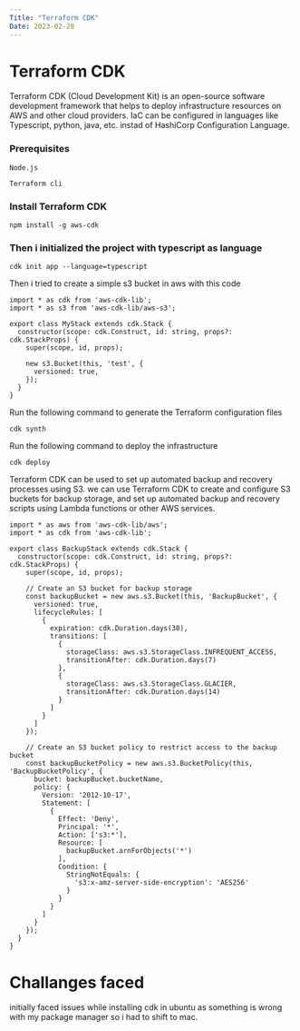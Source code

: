 ```yaml
---
Title: "Terraform CDK"
Date: 2023-02-28
---
```


<h1> Terraform CDK </h1>

Terraform CDK (Cloud Development Kit) is an open-source software development framework that helps to deploy infrastructure resources on AWS and other cloud providers. IaC can be configured in languages like
Typescript, python, java, etc. instad of HashiCorp Configuration Language.

<h3> Prerequisites</h3>

`Node.js`

`Terraform cli`

<h3>Install Terraform CDK </h3>

```
npm install -g aws-cdk
```

<h3> Then i initialized the project with typescript as language</h3>

  ```
  cdk init app --language=typescript
```
Then i tried to create a simple s3 bucket in aws with this code
```
import * as cdk from 'aws-cdk-lib';
import * as s3 from 'aws-cdk-lib/aws-s3';

export class MyStack extends cdk.Stack {
  constructor(scope: cdk.Construct, id: string, props?: cdk.StackProps) {
    super(scope, id, props);

    new s3.Bucket(this, 'test', {
      versioned: true,
    });
  }
}
```

Run the following command to generate the Terraform configuration files

```
cdk synth
```

Run the following command to deploy the infrastructure
```
cdk deploy
```

Terraform CDK can be used to set up automated backup and recovery processes using S3. we can use Terraform CDK to create and configure S3 buckets for backup storage, and set up automated backup and recovery scripts using Lambda functions or other AWS services.

```
import * as aws from 'aws-cdk-lib/aws';
import * as cdk from 'aws-cdk-lib';

export class BackupStack extends cdk.Stack {
  constructor(scope: cdk.Construct, id: string, props?: cdk.StackProps) {
    super(scope, id, props);

    // Create an S3 bucket for backup storage
    const backupBucket = new aws.s3.Bucket(this, 'BackupBucket', {
      versioned: true,
      lifecycleRules: [
        {
          expiration: cdk.Duration.days(30),
          transitions: [
            {
              storageClass: aws.s3.StorageClass.INFREQUENT_ACCESS,
              transitionAfter: cdk.Duration.days(7)
            },
            {
              storageClass: aws.s3.StorageClass.GLACIER,
              transitionAfter: cdk.Duration.days(14)
            }
          ]
        }
      ]
    });

    // Create an S3 bucket policy to restrict access to the backup bucket
    const backupBucketPolicy = new aws.s3.BucketPolicy(this, 'BackupBucketPolicy', {
      bucket: backupBucket.bucketName,
      policy: {
        Version: '2012-10-17',
        Statement: [
          {
            Effect: 'Deny',
            Principal: '*',
            Action: ['s3:*'],
            Resource: [
              backupBucket.arnForObjects('*')
            ],
            Condition: {
              StringNotEquals: {
                's3:x-amz-server-side-encryption': 'AES256'
              }
            }
          }
        ]
      }
    });
  }
}

```

<h1> Challanges faced</h1>

initially faced issues while installing cdk in ubuntu as something is wrong with my package manager so i had to shift to mac.
